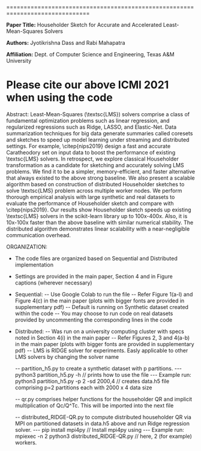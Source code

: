 ==============================================================================

**Paper Title:** Householder Sketch for Accurate and Accelerated Least-Mean-Squares Solvers

**Authors:** Jyotikrishna Dass and Rabi Mahapatra 

**Affiliation:** Dept. of Computer Science and Engineering, Texas A&M University


Please cite our above ICMl 2021 when using the code
==============================================================================


Abstract: 
Least-Mean-Squares (\textsc{LMS}) solvers comprise a class of fundamental optimization problems such as linear regression, and regularized regressions such as Ridge, LASSO, and Elastic-Net. Data summarization techniques for big data generate summaries called coresets and sketches to speed up model learning under streaming and distributed settings. For example, \citep{nips2019} design a fast and accurate Caratheodory set on input data to boost the performance of existing \textsc{LMS} solvers. In retrospect, we explore classical Householder transformation as a candidate for sketching and accurately solving LMS problems. We find it to be a simpler, memory-efficient, and faster alternative that always existed to the above strong baseline. We also present a scalable algorithm based on construction of distributed Householder sketches to solve \textsc{LMS} problem across multiple worker nodes. We perform thorough empirical analysis with large synthetic and real datasets to evaluate the performance of Householder sketch and compare with \citep{nips2019}. Our results show Householder sketch speeds up existing \textsc{LMS} solvers in the scikit-learn library up to $100$x-$400$x. Also, it is $10$x-$100$x faster than the above baseline with similar numerical stability. The distributed algorithm demonstrates linear scalability with a near-negligible communication overhead.



ORGANIZATION:
- The code files are organized based on Sequential and Distributed implementation
- Settings are provided in the main paper, Section 4 and in Figure captions (wherever necessary)

- Sequential:
	-- Use Google Colab to run the file
	-- Refer Figure 1(a-l) and Figure 4(c) in the main paper (plots with bigger fonts are provided in supplementary pdf)
	-- Default is running on Synthetic dataset created within the code
	-- You may choose to run code on real datasets provided by uncommenting the corresponding lines in the code
	

- Distributed: 
	-- Was run on a university computing cluster with specs noted in Section 4(i) in the main paper
	-- Refer Figures 2, 3 and 4(a-b) in the main paper (plots with bigger fonts are provided in supplementary pdf)
	-- LMS is RIDGE solver for experiments. Easly applicable to other LMS solvers by changing the solver name 
	
	-- partition_h5.py to create a synthetic dataset with p partitions. 
		--- python3 partition_h5.py -h  // prints how to use the file
		--- Example run:  python3 partition_h5.py -p 2 -sd 2000,4 
			// creates data.h5 file comprising p=2 partitions each with 2000 x 4 data size
			
	-- qr.py comprises helper functions for the householder QR and implicit multiplication of Qc/Q^Tc. This will be imported into the next file
	
	-- distributed_RIDGE-QR.py to compute distributed householder QR via MPI on partitioned datasets in data.h5 above and run Ridge regression solver. 
		--- pip install mpi4py // Install mpi4py using 
		--- Example run: mpiexec -n 2 python3 distributed_RIDGE-QR.py // here,  2 (for example) workers.

	
